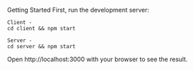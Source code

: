 Getting Started
First, run the development server:
```
Client -
cd client && npm start

Server -
cd server && npm start
```
Open http://localhost:3000 with your browser to see the result.
